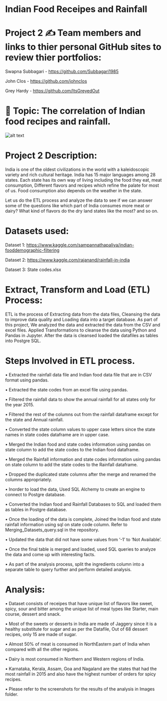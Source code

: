 # Indian Food Receipes and Rainfall

# Project 2 ✍️ Team members and links to thier personal GitHub sites to review thier portfolios:
Swapna Subbagari -  https://github.com/Subbagari1985 

John Clos -  https://github.com/johnclos 

Grey Hardy -  https://github.com/ItsGreyedOut

# 🧐 Topic:  The correlation of Indian food recipes and rainfall.

![alt text](http://github.com/itsgreyedout/project-2/blob/master/images/indianfood2.png?raw=true)

# Project 2 Description: 

India is one of the oldest civilizations in the world with a kaleidoscopic variety and rich cultural heritage. India has 15 major languages among 28 states. Each state has its own way of living including the food they eat, meat consumption, Different flavors and recipes which refine the palate for most of us. Food consumption also depends on the weather in the state. 

Let us do the ETL process and analyze the data to see if we can answer some of the questions like which part of India consumes more meat or dairy? What kind of flavors do the dry land states like the most? and so on.

# Datasets used:
Dataset 1: https://www.kaggle.com/sampannathapaliya/indian-fooddemographic-filtering

Dataset 2: https://www.kaggle.com/rajanand/rainfall-in-india

Dataset 3: State codes.xlsx

# Extract, Transform and Load (ETL) Process:
ETL is the process of Extracting data from the data files, Cleansing the data to improve data quality and Loading data into a target database.
As part of this project, We analyzed the data and extracted the data from the CSV and excel files. Applied Transformations to cleanse the data using Python and Pandas in Jupyter. After the data is cleansed loaded the datafiles as tables into Postgre SQL.

# Steps Involved in ETL process.
•	Extracted the rainfall data file and Indian food data file that are in CSV format using pandas.

•	Extracted the state codes from an excel file using pandas.

•	Filtered the rainfall data to show the annual rainfall for all states only for the year 2015.

•	Filtered the rest of the columns out from the rainfall dataframe except for the state and Annual rainfall.

•	Converted the state column values to upper case letters since the state names in state codes dataframe are in upper case.

•	Merged the Indian food and state codes information using pandas on state column to add the state codes to the Indian food dataframe.

•	Merged the Rainfall information and state codes information using pandas on state column to add the state codes to the Rainfall dataframe.

•	Dropped the duplicated state columns after the merge and renamed the columns appropriately.

•	Inorder to load the data, Used SQL Alchemy to create an engine to connect to Postgre database.

•	Converted the Indian food and Rainfall Databases to SQL and loaded them as tables in Postgre database.

•	Once the loading of the data is complete, Joined the Indian food and state rainfall information using sql on state code column. Refer to Merging_Datasets_query.sql in the repository.

•	Updated the data that did not have some values from ‘-1’ to ‘Not Available’.

•	Once the final table is merged and loaded, used SQL queries to analyze the data and come up with interesting facts.

•	As part of the analysis process, split the ingredients column into a separate table to query further and perform detailed analysis.

# Analysis:
•	Dataset consists of receipes that have unique list of flavors like sweet, spicy, sour and bitter among the unique list of meal types like Starter, main course, dessert and snack.

•	Most of the sweets or desserts in India are made of Jaggery since it is a healthy substitute for sugar and as per the Datafile, Out of 68 dessert recipes, only 15 are made of sugar.

•	Almost 50% of meat is consumed in NorthEastern part of India when compared with all the other regions.

•	Dairy is most consumed in Northern and Western regions of India.

•	Karnataka, Kerala, Assam, Goa and Nagaland are the states that had the most rainfall in 2015 and also have the highest number of orders for spicy recipes.

•	Please refer to the screenshots for the results of the analysis in Images folder.






